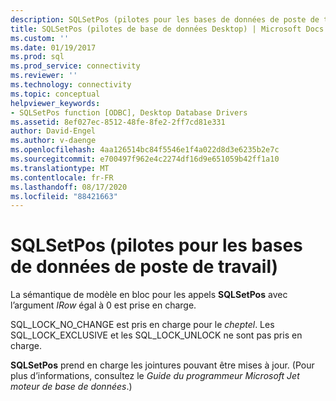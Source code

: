 ```yaml
---
description: SQLSetPos (pilotes pour les bases de données de poste de travail)
title: SQLSetPos (pilotes de base de données Desktop) | Microsoft Docs
ms.custom: ''
ms.date: 01/19/2017
ms.prod: sql
ms.prod_service: connectivity
ms.reviewer: ''
ms.technology: connectivity
ms.topic: conceptual
helpviewer_keywords:
- SQLSetPos function [ODBC], Desktop Database Drivers
ms.assetid: 8ef027ec-8512-48fe-8fe2-2ff7cd81e331
author: David-Engel
ms.author: v-daenge
ms.openlocfilehash: 4aa126514bc84f5546e1f4a022d8d3e6235b2e7c
ms.sourcegitcommit: e700497f962e4c2274df16d9e651059b42ff1a10
ms.translationtype: MT
ms.contentlocale: fr-FR
ms.lasthandoff: 08/17/2020
ms.locfileid: "88421663"
---
```

# <a name="sqlsetpos-desktop-database-drivers"></a>SQLSetPos (pilotes pour les bases de données de poste de travail)
La sémantique de modèle en bloc pour les appels **SQLSetPos** avec l’argument *IRow* égal à 0 est prise en charge.  
  
 SQL_LOCK_NO_CHANGE est pris en charge pour le *cheptel*. Les SQL_LOCK_EXCLUSIVE et les SQL_LOCK_UNLOCK ne sont pas pris en charge.  
  
 **SQLSetPos** prend en charge les jointures pouvant être mises à jour. (Pour plus d’informations, consultez le *Guide du programmeur Microsoft Jet moteur de base de données*.)
